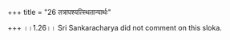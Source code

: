 +++
title = "26 तत्रापश्यत्स्थितान्पार्थः"

+++
।।1.26।। Sri Sankaracharya did not comment on this sloka.  
  
